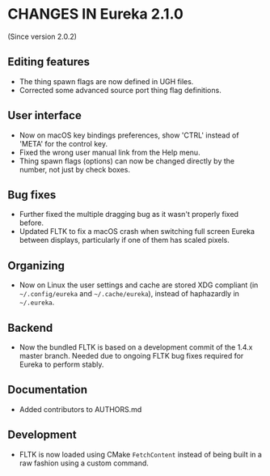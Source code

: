 # CHANGES IN Eureka 2.1.0

(Since version 2.0.2)

## Editing features

* The thing spawn flags are now defined in UGH files.
* Corrected some advanced source port thing flag definitions.

## User interface

* Now on macOS key bindings preferences, show 'CTRL' instead of 'META' for the control key.
* Fixed the wrong user manual link from the Help menu.
* Thing spawn flags (options) can now be changed directly by the number, not just by check boxes.

## Bug fixes

* Further fixed the multiple dragging bug as it wasn't properly fixed before.
* Updated FLTK to fix a macOS crash when switching full screen Eureka between displays, particularly
  if one of them has scaled pixels.

## Organizing

* Now on Linux the user settings and cache are stored XDG compliant (in `~/.config/eureka` and
`~/.cache/eureka`), instead of haphazardly in `~/.eureka`.

## Backend

* Now the bundled FLTK is based on a development commit of the 1.4.x master branch. Needed due to
  ongoing FLTK bug fixes required for Eureka to perform stably.

## Documentation

* Added contributors to AUTHORS.md

## Development

* FLTK is now loaded using CMake `FetchContent` instead of being built in a raw fashion using a 
  custom command.
